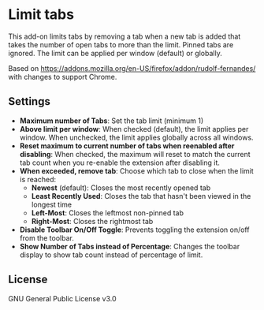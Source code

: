 # Limit tabs

This add-on limits tabs by removing a tab when a new tab is added that takes the number of open tabs to more than the limit. Pinned tabs are ignored. The limit can be applied per window (default) or globally.

Based on https://addons.mozilla.org/en-US/firefox/addon/rudolf-fernandes/ with changes to support Chrome.

## Settings

- **Maximum number of Tabs**: Set the tab limit (minimum 1)
- **Above limit per window**: When checked (default), the limit applies per window. When unchecked, the limit applies globally across all windows.
- **Reset maximum to current number of tabs when reenabled after disabling**: When checked, the maximum will reset to match the current tab count when you re-enable the extension after disabling it.
- **When exceeded, remove tab**: Choose which tab to close when the limit is reached:
  - **Newest** (default): Closes the most recently opened tab
  - **Least Recently Used**: Closes the tab that hasn't been viewed in the longest time
  - **Left-Most**: Closes the leftmost non-pinned tab
  - **Right-Most**: Closes the rightmost tab
- **Disable Toolbar On/Off Toggle**: Prevents toggling the extension on/off from the toolbar.
- **Show Number of Tabs instead of Percentage**: Changes the toolbar display to show tab count instead of percentage of limit.

## License

GNU General Public License v3.0
